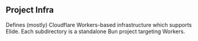 ## Project Infra

Defines (mostly) Cloudflare Workers-based infrastructure which supports Elide. Each subdirectory is
a standalone Bun project targeting Workers.
